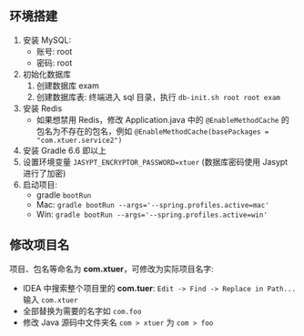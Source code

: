 ## 环境搭建

1. 安装 MySQL:
   * 账号: root
   * 密码: root
2. 初始化数据库
    1. 创建数据库 exam
    2. 创建数据库表: 终端进入 sql 目录，执行 `db-init.sh root root exam`
3. 安装 Redis
    * 如果想禁用 Redis，修改 Application.java 中的 `@EnableMethodCache` 的包名为不存在的包名，例如 `@EnableMethodCache(basePackages = "com.xtuer.service2")`
4. 安装 Gradle 6.6 即以上
5. 设置环境变量 `JASYPT_ENCRYPTOR_PASSWORD=xtuer` (数据库密码使用 Jasypt 进行了加密)
6. 启动项目: 
   * gradle `bootRun`
   * Mac: `gradle bootRun --args='--spring.profiles.active=mac'`
   * Win: `gradle bootRun --args='--spring.profiles.active=win'`

## 修改项目名

项目、包名等命名为 **com.xtuer**，可修改为实际项目名字:

* IDEA 中搜索整个项目里的 **com.tuer**: `Edit -> Find -> Replace in Path...` 输入 `com.xtuer`
* 全部替换为需要的名字如 `com.foo`
* 修改 Java 源码中文件夹名 `com > xtuer` 为 `com > foo`
